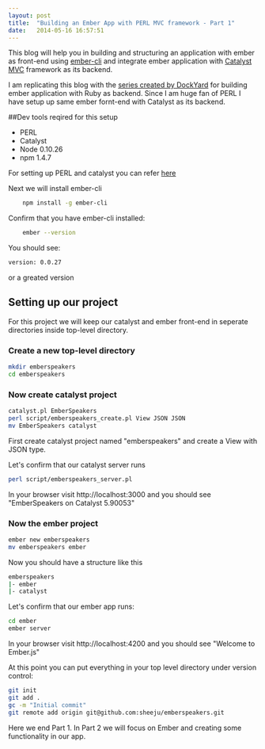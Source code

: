 ```yaml
---
layout: post
title:  "Building an Ember App with PERL MVC framework - Part 1"
date:   2014-05-16 16:57:51
---
```


This blog will help you in building and structuring an application with ember as front-end using <a href="https://github.com/stefanpenner/ember-cli">ember-cli</a> and integrate ember application with <a href="http://catalystframework.org/">Catalyst MVC</a> framework as its backend.

I am replicating this blog with the <a href="">series created by DockYard</a> for building ember application with Ruby as backend. Since I am huge fan of PERL I have setup up same ember fornt-end with Catalyst as its backend.

##Dev tools reqired for this setup

* PERL
* Catalyst
* Node 0.10.26
* npm 1.4.7

For setting up PERL and catalyst you can refer <a href="http://catalystframework.org/">here</a>

Next we will install ember-cli

```bash
  	npm install -g ember-cli
```

Confirm that you have ember-cli installed:

```bash
	ember --version
```

You should see:

```bash
version: 0.0.27
```

or a greated version

## Setting up our project

For this project we will keep our catalyst and ember front-end in seperate directories inside top-level directory.

### Create a new top-level directory

```bash
mkdir emberspeakers
cd emberspeakers
```

### Now create catalyst project

```bash
catalyst.pl EmberSpeakers
perl script/emberspeakers_create.pl View JSON JSON
mv EmberSpeakers catalyst
```

First create catalyst project named "emberspeakers" and create a View with JSON type.

Let's confirm that our catalyst server runs

```bash
perl script/emberspeakers_server.pl
```

In your browser visit http://localhost:3000 and you should see 
"EmberSpeakers on Catalyst 5.90053"

### Now the ember project

```bash
ember new emberspeakers
mv emberspeakers ember
```

Now you should have a structure like this

```bash
emberspeakers
|- ember
|- catalyst
```

Let's confirm that our ember app runs:

```bash
cd ember
ember server
```

In your browser visit http://localhost:4200 and you should see "Welcome to Ember.js"

At this point you can put everything in your top level directory under version control:
	
```bash
git init
git add .
gc -m "Initial commit"
git remote add origin git@github.com:sheeju/emberspeakers.git
```

Here we end Part 1. In Part 2 we will focus on Ember and creating some functionality in our app.
